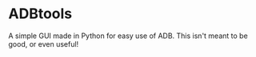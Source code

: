 # ADBtools

 A simple GUI made in Python for easy use of ADB.
 This isn't meant to be good, or even useful!
